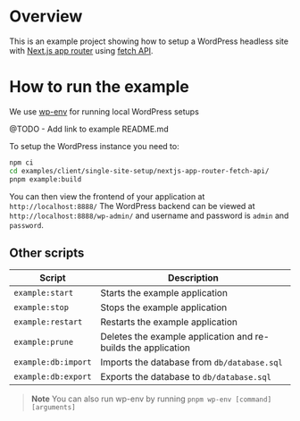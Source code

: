 # Overview

This is an example project showing how to setup a WordPress headless site with [Next.js app router](https://nextjs.org/docs/app) using [fetch API](https://developer.mozilla.org/en-US/docs/Web/API/Fetch_API).


# How to run the example

We use [wp-env](https://developer.wordpress.org/block-editor/reference-guides/packages/packages-env/) for running local WordPress setups

@TODO - Add link to example README.md


To setup the WordPress instance you need to:

```bash
npm ci
cd examples/client/single-site-setup/nextjs-app-router-fetch-api/
pnpm example:build
```

You can then view the frontend of your application at `http://localhost:8888/`
The WordPress backend can be viewed at `http://localhost:8888/wp-admin/` and username and password is `admin` and `password`.



## Other scripts


| Script              | Description                                                   |
|----------------------|---------------------------------------------------------------|
| `example:start`      | Starts the example application                                |
| `example:stop`       | Stops the example application                                 |
| `example:restart`    | Restarts the example application                              |
| `example:prune`      | Deletes the example application and re-builds the application |
| `example:db:import`  | Imports the database from `db/database.sql`                   |
| `example:db:export`  | Exports the database to `db/database.sql`                     |


> **Note** You can also run wp-env by running `pnpm wp-env [command] [arguments]`
